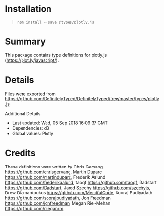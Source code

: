 # Installation
> `npm install --save @types/plotly.js`

# Summary
This package contains type definitions for plotly.js (https://plot.ly/javascript/).

# Details
Files were exported from https://github.com/DefinitelyTyped/DefinitelyTyped/tree/master/types/plotly.js

Additional Details
 * Last updated: Wed, 05 Sep 2018 16:09:37 GMT
 * Dependencies: d3
 * Global values: Plotly

# Credits
These definitions were written by Chris Gervang <https://github.com/chrisgervang>, Martin Duparc <https://github.com/martinduparc>, Frederik Aalund <https://github.com/frederikaalund>, taoqf <https://github.com/taoqf>, Dadstart <https://github.com/Dadstart>, Jared Szechy <https://github.com/szechyjs>, Drew Diamantoukos <https://github.com/MercifulCode>, Sooraj Pudiyadath <https://github.com/soorajpudiyadath>, Jon Freedman <https://github.com/jonfreedman>, Megan Riel-Mehan <https://github.com/meganrm>.
